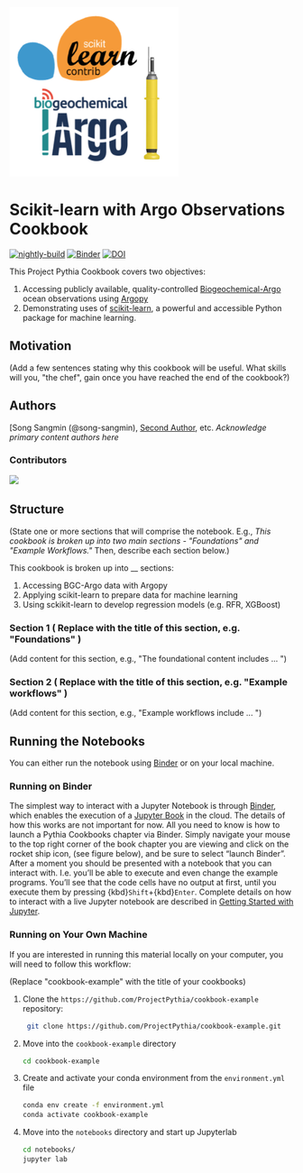 <img src="thumbnail.png" alt="thumbnail" width="300"/>

# Scikit-learn with Argo Observations Cookbook

[![nightly-build](https://github.com/song-sangmin/sklearn-argo/actions/workflows/nightly-build.yaml/badge.svg)](https://github.com/song-sangmin/sklearn-argo/actions/workflows/nightly-build.yaml)
[![Binder](https://binder.projectpythia.org/badge_logo.svg)](https://binder.projectpythia.org/v2/gh/song-sangmin/sklearn-argo/main?labpath=notebooks)
[![DOI](https://zenodo.org/badge/808693731.svg)](https://zenodo.org/badge/latestdoi/808693731)

This Project Pythia Cookbook covers two objectives:

1. Accessing publicly available, quality-controlled [Biogeochemical-Argo](https://biogeochemical-argo.org/) ocean observations using [Argopy](https://argopy.readthedocs.io/en/latest/index.html)
2. Demonstrating uses of [scikit-learn](https://scikit-learn.org/), a powerful and accessible Python package for machine learning.


## Motivation

(Add a few sentences stating why this cookbook will be useful. What skills will you, "the chef", gain once you have reached the end of the cookbook?)

## Authors

[Song Sangmin (@song-sangmin), [Second Author](@second-author), etc. _Acknowledge primary content authors here_

### Contributors

<a href="https://github.com/song-sangmin/sklearn-argo/graphs/contributors">
  <img src="https://contrib.rocks/image?repo=song-sangmin/sklearn-argo" />
</a>

## Structure

(State one or more sections that will comprise the notebook. E.g., _This cookbook is broken up into two main sections - "Foundations" and "Example Workflows."_ Then, describe each section below.)

This cookbook is broken up into __ sections: 

1. Accessing BGC-Argo data with Argopy
2. Applying scikit-learn to prepare data for machine learning
3. Using sckikit-learn to develop regression models (e.g. RFR, XGBoost)

### Section 1 ( Replace with the title of this section, e.g. "Foundations" )

(Add content for this section, e.g., "The foundational content includes ... ")

### Section 2 ( Replace with the title of this section, e.g. "Example workflows" )

(Add content for this section, e.g., "Example workflows include ... ")

## Running the Notebooks

You can either run the notebook using [Binder](https://binder.projectpythia.org/) or on your local machine.

### Running on Binder

The simplest way to interact with a Jupyter Notebook is through
[Binder](https://binder.projectpythia.org/), which enables the execution of a
[Jupyter Book](https://jupyterbook.org) in the cloud. The details of how this works are not
important for now. All you need to know is how to launch a Pythia
Cookbooks chapter via Binder. Simply navigate your mouse to
the top right corner of the book chapter you are viewing and click
on the rocket ship icon, (see figure below), and be sure to select
“launch Binder”. After a moment you should be presented with a
notebook that you can interact with. I.e. you’ll be able to execute
and even change the example programs. You’ll see that the code cells
have no output at first, until you execute them by pressing
{kbd}`Shift`\+{kbd}`Enter`. Complete details on how to interact with
a live Jupyter notebook are described in [Getting Started with
Jupyter](https://foundations.projectpythia.org/foundations/getting-started-jupyter.html).

### Running on Your Own Machine

If you are interested in running this material locally on your computer, you will need to follow this workflow:

(Replace "cookbook-example" with the title of your cookbooks)

1. Clone the `https://github.com/ProjectPythia/cookbook-example` repository:

   ```bash
    git clone https://github.com/ProjectPythia/cookbook-example.git
   ```

1. Move into the `cookbook-example` directory
   ```bash
   cd cookbook-example
   ```
1. Create and activate your conda environment from the `environment.yml` file
   ```bash
   conda env create -f environment.yml
   conda activate cookbook-example
   ```
1. Move into the `notebooks` directory and start up Jupyterlab
   ```bash
   cd notebooks/
   jupyter lab
   ```
